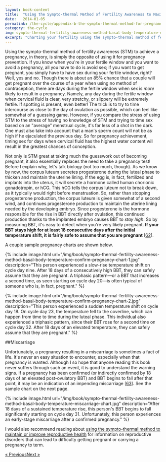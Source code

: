 ```yaml
---
layout: book-content
title:  "Using the Sympto-thermal Method of Fertility Awareness to Maximize Your Chances of Getting Pregnant"
date:   2014-01-05
permalink: /the-cycle/appendix-b-the-sympto-thermal-method-for-pregnancy-assistance
category: the-cycle
img: sympto-thermal-fertility-awareness-method-basal-body-temperature-confirm-pregnancy-chart-1.jpg
excerpt: "Charting your fertility using the sympto-thermal method of fertility awareness is a great way to maximize your chances of getting pregnant. Practicing this method helps you pinpoint exactly when you're fertile and at your peak for baby-making. It's simple to learn and practice, even if you have irregular menstrual cycles."
---
```


Using the sympto-thermal method of fertility awareness (STM) to achieve a pregnancy, in theory, is simply the opposite of using it for pregnancy prevention. If you know when you're in your fertile window and you want to avoid a pregnancy, all you have to do is avoid sex; if you want to get pregnant, you simply have to have sex during your fertile window, right? Well, yes and no. Though there is about an 85% chance that a couple will get pregnant over the course of a year when using no method of contraception, there are days during the fertile window when sex is _more_ likely to result in a pregnancy. Namely, any day during the fertile window when cervical fluid is clear, very stretchy, or slippery will be extremely fertile. If spotting is present, even better! The trick is to try to time intercourse as close to the day of ovulation as possible, which can feel like somewhat of a guessing game. However, if you compare the stress of using STM to the stress of having no knowledge of STM and trying to time sex based on an "average" menstrual cycle, it's far less of a shot in the dark. One must also take into account that a man's sperm count will not be as high if he ejaculated the previous day. So for pregnancy achievement, timing sex for days when cervical fluid has the highest water content will result in the greatest chances of conception. 

Not only is STM great at taking much the guesswork out of becoming pregnant, it also essentially replaces the need to take a pregnancy test! Before I explain why, let's talk biology (not too much, though). As we know by now, the corpus luteum secretes progesterone during the luteal phase to thicken and maintain the uterine lining. If the egg is, in fact, fertilized and implants into the uterus, it will secrete a hormone called human chorionic gonadotropin, or hCG. This hCG tells the corpus luteum not to break down, as it typically would right before menstruation. So, rather than stopping progesterone production, the corpus luteum is given somewhat of a second wind, and continues progesterone production to maintain the uterine lining needed by the developing embryo. Since progesterone is the hormone responsible for the rise in BBT directly after ovulation, this continued production thanks to the implanted embryo causes BBT to _stay high_. So by measuring BBT, it's easy to detect when you're very likely pregnant. **If your BBT stays high for at least 18 consecutive days after the initial temperature shift, it is fairly safe to assume that you are pregnant** [<a class="text-link" href="/the-cycle/notes/#note62">62</a>].

A couple sample pregnancy charts are shown below. 


{% include image.html url="/img/book/sympto-thermal-fertility-awareness-method-basal-body-temperature-confirm-pregnancy-chart-1.jpg" description="This person experienced a slow-rise temperature shift on cycle day nine. After 18 days of a consecutively high BBT, they can safely assume that they are pregnant. A triphasic pattern&mdash;or a BBT that increases a second time, as seen starting on cycle day 20&mdash;is often typical of someone who is, in fact, pregnant." %}


{% include image.html url="/img/book/sympto-thermal-fertility-awareness-method-basal-body-temperature-confirm-pregnancy-chart-2.jpg" description="This person experienced a sudden temperature shift on cycle day 18. On cycle day 23, the temperature fell to the coverline, which can happen from time to time during the luteal phase. This individual also experienced a triphasic pattern, since their BBT rose for a second time on cycle day 32. After 18 days of an elevated temperature, they can safely assume that they are pregnant." %}


##Miscarriage


Unfortunately, a pregnancy resulting in a miscarriage is sometimes a fact of life. It's never an easy situation to encounter, especially when that pregnancy is wanted. Although I so hope that anyone reading this book never suffers through such an event, it is good to understand the warning signs. If a pregnancy has been confirmed (or indirectly confirmed by 18 days of an elevated post-ovulatory BBT) and BBT begins to fall after that point, it may be an indication of an impending miscarriage [<a class="text-link" href="/the-cycle/notes/#note63">63</a>]. See the sample chart on the next page.


{% include image.html url="/img/book/sympto-thermal-fertility-awareness-method-basal-body-temperature-miscarriage-chart.jpg" description="After 18 days of a sustained temperature rise, this person's BBT begins to fall significantly starting on cycle day 31. Unfortunately, this person experiences an early-stage miscarriage after a confirmed pregnancy." %}


I would also recommend reading about <a class="text-link" href="/the-cycle/appendix-c-the-sympto-thermal-method-for-reproductive-health">using the sympto-thermal method to maintain or improve reproductive health</a> for information on reproductive disorders that can lead to difficulty getting pregnant or carrying a pregnancy to term.


<div class="arrows">
	<p><a class="text-link previous" href="/the-cycle/appendix-a-the-sympto-thermal-method-for-pregnancy-prevention/" title="Previous Excerpt">&laquo; Previous</a><a class="text-link next" href="/the-cycle/appendix-c-the-sympto-thermal-method-for-reproductive-health/" title="Next Excerpt">Next &raquo;</a></p>
</div>